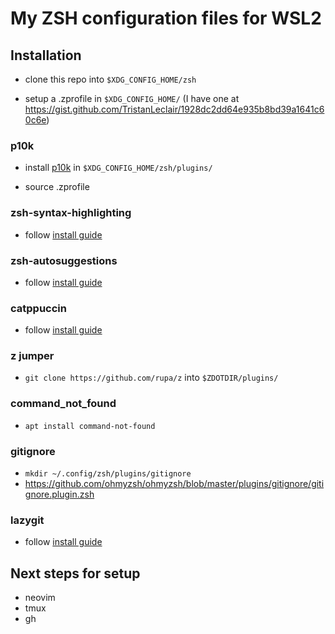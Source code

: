 # My ZSH configuration files for WSL2

## Installation

- clone this repo into `$XDG_CONFIG_HOME/zsh`

- setup a .zprofile in `$XDG_CONFIG_HOME/` (I have one at https://gist.github.com/TristanLeclair/1928dc2dd64e935b8bd39a1641c60c6e)

### p10k

- install [p10k](https://github.com/romkatv/powerlevel10k#manual) in `$XDG_CONFIG_HOME/zsh/plugins/`

- source .zprofile

### zsh-syntax-highlighting

- follow [install guide](https://github.com/zsh-users/zsh-syntax-highlighting/blob/master/INSTALL.md#in-your-zshrc)

### zsh-autosuggestions

- follow [install guide](https://github.com/zsh-users/zsh-autosuggestions/blob/master/INSTALL.md#manual-git-clone)

### catppuccin

- follow [install guide](https://github.com/catppuccin/zsh-syntax-highlighting#usage)

### z jumper

- `git clone https://github.com/rupa/z` into `$ZDOTDIR/plugins/`

### command_not_found

- `apt install command-not-found`

### gitignore

- `mkdir ~/.config/zsh/plugins/gitignore`
- https://github.com/ohmyzsh/ohmyzsh/blob/master/plugins/gitignore/gitignore.plugin.zsh

### lazygit

- follow [install guide](https://github.com/jesseduffield/lazygit#installation)

## Next steps for setup

- neovim
- tmux
- gh
